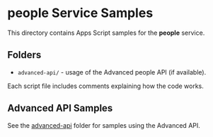 # people Service Samples

This directory contains Apps Script samples for the **people** service.

## Folders

- `advanced-api/` - usage of the Advanced people API (if available).

Each script file includes comments explaining how the code works.

## Advanced API Samples

See the [advanced-api](advanced-api/) folder for samples using the Advanced API.
